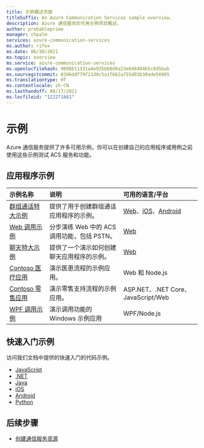 ```yaml
---
title: 示例概述页面
titleSuffix: An Azure Communication Services sample overview.
description: Azure 通信服务的可用示例项目概述。
author: probableprime
manager: chpalm
services: azure-communication-services
ms.author: rifox
ms.date: 06/30/2021
ms.topic: overview
ms.service: azure-communication-services
ms.openlocfilehash: 9096b11331a4e935bb0d9a23e648404b5c0d5bab
ms.sourcegitcommit: 0396ddf79f21d0c5a1f662a755d03b30ade56905
ms.translationtype: HT
ms.contentlocale: zh-CN
ms.lasthandoff: 08/17/2021
ms.locfileid: "122271661"
---
```

# <a name="samples"></a>示例

Azure 通信服务提供了许多可用示例，你可以在创建自己的应用程序或用例之前使用这些示例测试 ACS 服务和功能。

## <a name="application-samples"></a>应用程序示例

| 示例名称                                                                                          | 说明                                                         | 可用的语言/平台      |
| :--------------------------------------------------------------------------------------------------- | :------------------------------------------------------------------ | :--------------------------------- |
| [群组通话特大示例](./calling-hero-sample.md)                                                | 提供了用于创建群组通话应用程序的示例。          | [Web](https://github.com/Azure-Samples/communication-services-web-calling-hero)、[iOS](https://github.com/Azure-Samples/communication-services-ios-calling-hero)、[Android](https://github.com/Azure-Samples/communication-services-android-calling-hero)                           |
| [Web 调用示例](./web-calling-sample.md)                                                        | 分步演练 Web 中的 ACS 调用功能，包括 PSTN。 | [Web](https://github.com/Azure-Samples/communication-services-web-calling-tutorial/)                                |
| [聊天特大示例](./chat-hero-sample.md)                                                            | 提供了一个演示如何创建聊天应用程序的示例。                   | [Web](https://github.com/Azure-Samples/communication-services-web-chat-hero)                    |
| [Contoso 医疗应用](https://github.com/Azure-Samples/communication-services-contoso-med-app)       | 演示医患流程的示例应用。                     | Web 和 Node.js                      |
| [Contoso 零售应用](https://github.com/Azure-Samples/communication-services-contoso-retail-app)     | 演示零售支持流程的示例应用。                     | ASP.NET、.NET Core、JavaScript/Web |
| [WPF 调用示例](https://github.com/Azure-Samples/communication-services-web-calling-wpf-sample) | 演示调用功能的 Windows 示例应用          | WPF/Node.js                      |

## <a name="quickstart-samples"></a>快速入门示例
访问我们文档中提供的快速入门的代码示例。
 - [JavaScript](https://github.com/Azure-Samples/communication-services-javascript-quickstarts/)
 - [.NET](https://github.com/Azure-Samples/communication-services-dotnet-quickstarts/)
 - [Java](https://github.com/Azure-Samples/communication-services-java-quickstarts)
 - [iOS](https://github.com/Azure-Samples/communication-services-ios-quickstarts/)
 - [Android](https://github.com/Azure-Samples/communication-services-android-quickstarts/)
 - [Python](https://github.com/Azure-Samples/communication-services-python-quickstarts/)


## <a name="next-steps"></a>后续步骤

 - [创建通信服务资源](../quickstarts/create-communication-resource.md)
